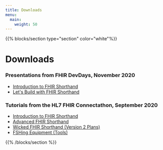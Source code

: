 ```yaml
---
title: Downloads
menu:
  main:
    weight: 50
---
```


{{% blocks/section type="section" color="white"%}}
# Downloads

### Presentations from FHIR DevDays, November 2020
* <a href="201118_Mark_Kramer_Introduction_To_FHIR_Shorthand.pptx">Introduction to FHIR Shorthand</a>
* <a href="201118_Chris_Moesel_Lets_Build_with_FHIR_Shorthand.pptx">Let's Build with FHIR Shorthand</a>

### Tutorials from the HL7 FHIR Connectathon, September 2020
* <a href="sept-2020-fsh-tutorial-part-1.pptx">Introduction to FHIR Shorthand</a>
* <a href="sept-2020-fsh-tutorial-part-2.pptx">Advanced FHIR Shorthand</a>
* <a href="sept-2020-fsh-tutorial-part-3.pptx">Wicked FHIR Shorthand (Version 2 Plans)</a>
* <a href="sept-2020-fshing-equipment.pptx">FSHing Equipment (Tools)</a>


{{% /blocks/section %}}
